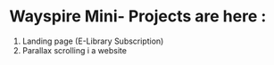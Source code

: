 # Wayspire Mini- Projects are here :
  1. Landing page (E-Library Subscription)
  2. Parallax scrolling i a website
